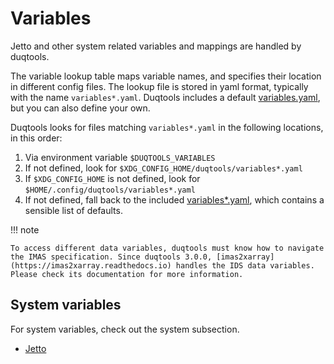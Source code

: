 # Variables

Jetto and other system related variables and mappings are handled by duqtools.

The variable lookup table maps variable names, and specifies their location in different config files. The lookup file is stored in yaml format, typically with the name `variables*.yaml`. Duqtools includes a default [variables.yaml](https://github.com/duqtools/duqtools/blob/main/src/duqtools/data/variables.yaml), but you can also define your own.

Duqtools looks for files matching `variables*.yaml` in the following locations, in this order:

1. Via environment variable `$DUQTOOLS_VARIABLES`
2. If not defined, look for `$XDG_CONFIG_HOME/duqtools/variables*.yaml`
3. If `$XDG_CONFIG_HOME` is not defined, look for `$HOME/.config/duqtools/variables*.yaml`
4. If not defined, fall back to the included [variables*.yaml](https://github.com/duqtools/duqtools/tree/main/src/duqtools/data), which contains a sensible list of defaults.

!!! note

    To access different data variables, duqtools must know how to navigate the IMAS specification. Since duqtools 3.0.0, [imas2xarray](https://imas2xarray.readthedocs.io) handles the IDS data variables. Please check its documentation for more information.

## System variables

For system variables, check out the system subsection.

- [Jetto](./jetto/jetto_variables.md)
